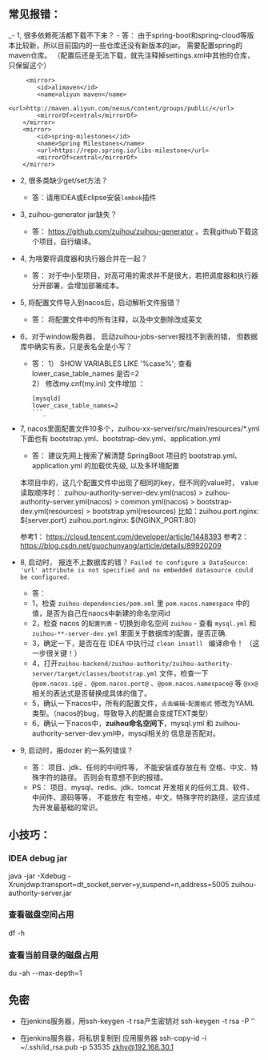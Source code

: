 ## 常见报错：
 _- 1, 很多依赖死活都下载不下来？
    - 答： 由于spring-boot和spring-cloud等版本比较新，所以目前国内的一些仓库还没有新版本的jar。
    需要配置spring的maven仓库。 （配置后还是无法下载，就先注释掉settings.xml中其他的仓库，只保留这个）
```
	 <mirror>
  		<id>alimaven</id>
  		<name>aliyun maven</name>
  		<url>http://maven.aliyun.com/nexus/content/groups/public/</url>
  		<mirrorOf>central</mirrorOf>
	</mirror>
    <mirror>
        <id>spring-milestones</id>
        <name>Spring Milestones</name>
        <url>https://repo.spring.io/libs-milestone</url>
        <mirrorOf>central</mirrorOf>
    </mirror>
```
 - 2, 很多类缺少get/set方法？
    - 答：请用IDEA或Eclipse安装`lombok`插件
    
 - 3, zuihou-generator jar缺失？
    - 答： https://github.com/zuihou/zuihou-generator 。去我github下载这个项目，自行编译。
    
 - 4, 为啥要将调度器和执行器合并在一起？
     - 答： 对于中小型项目，对高可用的需求并不是很大，若把调度器和执行器分开部署，会增加部署成本。    
 
 - 5, 将配置文件导入到nacos后，启动解析文件报错？
    - 答： 将配置文件中的所有注释，以及中文删除改成英文
    
 - 6，对于window服务器， 启动zuihou-jobs-server报找不到表的错， 但数据库中确实有表，只是表名全是小写？    
    - 答： 1） SHOW VARIABLES LIKE '%case%'; 查看 lower_case_table_names 是否=2  
            2） 修改my.cnf(my.ini) 文件增加  ：
       ```
      [mysqld]
      lower_case_table_names=2
      ```_     
      
 - 7, nacos里面配置文件10多个，zuihou-xx-server/src/main/resources/*.yml 下面也有 bootstrap.yml、bootstrap-dev.yml、application.yml 
    - 答： 建议先网上搜索了解清楚 SpringBoot 项目的 bootstrap.yml、application.yml 的加载优先级, 以及多环境配置
    
    本项目中的，这几个配置文件中出现了相同的key，但不同的value时，
    value读取顺序时： zuihou-authority-server-dev.yml(nacos) > zuihou-authority-server.yml(nacos) > common.yml(nacos) > bootstrap-dev.yml(resources) > bootstrap.yml(resources)
    比如：zuihou.port.nginx: ${server.port}  zuihou.port.nginx: ${NGINX_PORT:80}
    
    
    参考1： https://cloud.tencent.com/developer/article/1448393
    参考2： https://blog.csdn.net/guochunyang/article/details/89920209
  
  - 8, 启动时， 报连不上数据库的错？ `Failed to configure a DataSource: 'url' attribute is not specified and no embedded datasource could be configured.`
     - 答： 
     - 1，检查 `zuihou-dependencies/pom.xml` 里 `pom.nacos.namespace` 中的值，是否为自己在naocs中新建的命名空间id
     - 2，检查 nacos 的`配置列表` - 切换到命名空间 `zuihou`  -  查看 `mysql.yml` 和 `zuihou-**-server-dev.yml` 里面关于数据库的配置，是否正确.
     - 3，确定一下，是否在在 IDEA 中执行过 `clean insatll ` 编译命令！ （这一步很关键！）
     - 4，打开`zuihou-backend/zuihou-authority/zuihou-authority-server/target/classes/bootstrap.yml` 文件，检查一下 `@pom.nacos.ip@` 、`@pom.nacos.port@` 、`@pom.nacos.namespace@`  等 `@xx@` 相关的表达式是否替换成具体的值了。 
     - 5，确认一下nacos中，所有的配置文件，`点击编辑`-`配置格式` 修改为YAML 类型。（nacos的bug，导致导入的配置会变成TEXT类型）
     - 6，确认一下nacos中，**zuihou命名空间下**，mysql.yml 和 zuihou-authority-server-dev.yml中，mysql相关的 信息是否配对。

  - 9, 启动时，报dozer 的一系列错误？
    - 答： 项目、jdk、任何的中间件等， 不能安装或存放在有 空格、中文、特殊字符的路径。 否则会有意想不到的报错。
    - PS： 项目、mysql、redis、jdk、tomcat 开发相关的任何工具、软件、中间件、源码等等， 不能放在 有空格，中文，特殊字符的路径，这应该成为开发最基础的常识。
 
## 小技巧：
### IDEA debug jar 

java -jar -Xdebug -Xrunjdwp:transport=dt_socket,server=y,suspend=n,address=5005 zuihou-authority-server.jar

### 查看磁盘空间占用
df -h
### 查看当前目录的磁盘占用
du -ah --max-depth=1

## 免密

- 在jenkins服务器，用ssh-keygen -t rsa产生密钥对
    ssh-keygen -t rsa -P ''
        
- 在jenkins服务器，将私钥复制到 应用服务器
    ssh-copy-id -i ~/.ssh/id_rsa.pub -p 53535 zkhy@192.168.30.1
    
